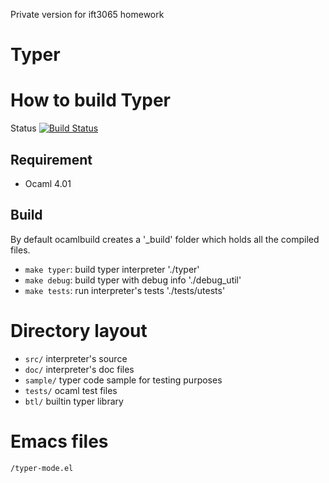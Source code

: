 Private version for ift3065 homework

Typer
=====

# How to build Typer

Status [![Build Status](https://travis-ci.org/Delaunay/typer.svg?branch=master)](https://travis-ci.org/Delaunay/typer)

## Requirement

* Ocaml 4.01

## Build

By default ocamlbuild creates a '_build' folder which holds all the compiled files.

* `make typer`: build typer interpreter       './typer'
* `make debug`: build typer with debug info   './debug_util'
* `make tests`: run interpreter's tests       './tests/utests'

# Directory layout

* `src/` interpreter's source
* `doc/` interpreter's doc files
* `sample/` typer code sample for testing purposes
* `tests/`  ocaml test files
* `btl/`    builtin typer library

# Emacs files

    /typer-mode.el

